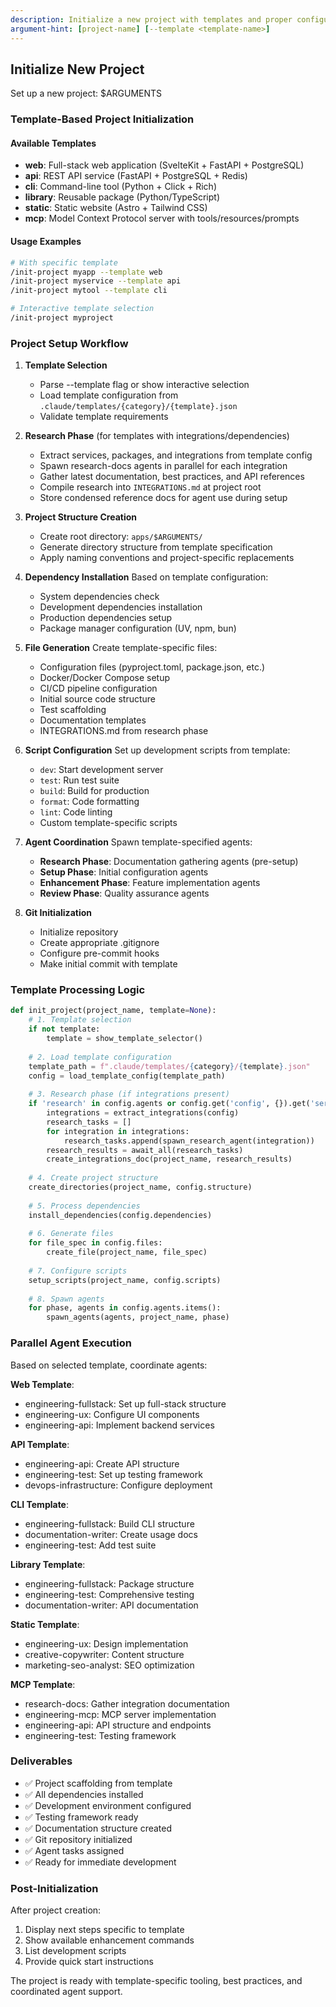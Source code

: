 ```yaml
---
description: Initialize a new project with templates and proper configuration
argument-hint: [project-name] [--template <template-name>]
---
```


## Initialize New Project

Set up a new project: $ARGUMENTS

### Template-Based Project Initialization

#### Available Templates
- **web**: Full-stack web application (SvelteKit + FastAPI + PostgreSQL)
- **api**: REST API service (FastAPI + PostgreSQL + Redis)
- **cli**: Command-line tool (Python + Click + Rich)
- **library**: Reusable package (Python/TypeScript)
- **static**: Static website (Astro + Tailwind CSS)
- **mcp**: Model Context Protocol server with tools/resources/prompts

#### Usage Examples
```bash
# With specific template
/init-project myapp --template web
/init-project myservice --template api
/init-project mytool --template cli

# Interactive template selection
/init-project myproject
```

### Project Setup Workflow

1. **Template Selection**
   - Parse --template flag or show interactive selection
   - Load template configuration from `.claude/templates/{category}/{template}.json`
   - Validate template requirements

2. **Research Phase** (for templates with integrations/dependencies)
   - Extract services, packages, and integrations from template config
   - Spawn research-docs agents in parallel for each integration
   - Gather latest documentation, best practices, and API references
   - Compile research into `INTEGRATIONS.md` at project root
   - Store condensed reference docs for agent use during setup

3. **Project Structure Creation**
   - Create root directory: `apps/$ARGUMENTS/`
   - Generate directory structure from template specification
   - Apply naming conventions and project-specific replacements

4. **Dependency Installation**
   Based on template configuration:
   - System dependencies check
   - Development dependencies installation
   - Production dependencies setup
   - Package manager configuration (UV, npm, bun)

5. **File Generation**
   Create template-specific files:
   - Configuration files (pyproject.toml, package.json, etc.)
   - Docker/Docker Compose setup
   - CI/CD pipeline configuration
   - Initial source code structure
   - Test scaffolding
   - Documentation templates
   - INTEGRATIONS.md from research phase

6. **Script Configuration**
   Set up development scripts from template:
   - `dev`: Start development server
   - `test`: Run test suite
   - `build`: Build for production
   - `format`: Code formatting
   - `lint`: Code linting
   - Custom template-specific scripts

7. **Agent Coordination**
   Spawn template-specified agents:
   - **Research Phase**: Documentation gathering agents (pre-setup)
   - **Setup Phase**: Initial configuration agents
   - **Enhancement Phase**: Feature implementation agents
   - **Review Phase**: Quality assurance agents

8. **Git Initialization**
   - Initialize repository
   - Create appropriate .gitignore
   - Configure pre-commit hooks
   - Make initial commit with template

### Template Processing Logic

```python
def init_project(project_name, template=None):
    # 1. Template selection
    if not template:
        template = show_template_selector()
    
    # 2. Load template configuration
    template_path = f".claude/templates/{category}/{template}.json"
    config = load_template_config(template_path)
    
    # 3. Research phase (if integrations present)
    if 'research' in config.agents or config.get('config', {}).get('services'):
        integrations = extract_integrations(config)
        research_tasks = []
        for integration in integrations:
            research_tasks.append(spawn_research_agent(integration))
        research_results = await_all(research_tasks)
        create_integrations_doc(project_name, research_results)
    
    # 4. Create project structure
    create_directories(project_name, config.structure)
    
    # 5. Process dependencies
    install_dependencies(config.dependencies)
    
    # 6. Generate files
    for file_spec in config.files:
        create_file(project_name, file_spec)
    
    # 7. Configure scripts
    setup_scripts(project_name, config.scripts)
    
    # 8. Spawn agents
    for phase, agents in config.agents.items():
        spawn_agents(agents, project_name, phase)
```

### Parallel Agent Execution

Based on selected template, coordinate agents:

**Web Template**:
- engineering-fullstack: Set up full-stack structure
- engineering-ux: Configure UI components
- engineering-api: Implement backend services

**API Template**:
- engineering-api: Create API structure
- engineering-test: Set up testing framework
- devops-infrastructure: Configure deployment

**CLI Template**:
- engineering-fullstack: Build CLI structure
- documentation-writer: Create usage docs
- engineering-test: Add test suite

**Library Template**:
- engineering-fullstack: Package structure
- engineering-test: Comprehensive testing
- documentation-writer: API documentation

**Static Template**:
- engineering-ux: Design implementation
- creative-copywriter: Content structure
- marketing-seo-analyst: SEO optimization

**MCP Template**:
- research-docs: Gather integration documentation
- engineering-mcp: MCP server implementation
- engineering-api: API structure and endpoints
- engineering-test: Testing framework

### Deliverables

- ✅ Project scaffolding from template
- ✅ All dependencies installed
- ✅ Development environment configured
- ✅ Testing framework ready
- ✅ Documentation structure created
- ✅ Git repository initialized
- ✅ Agent tasks assigned
- ✅ Ready for immediate development

### Post-Initialization

After project creation:
1. Display next steps specific to template
2. Show available enhancement commands
3. List development scripts
4. Provide quick start instructions

The project is ready with template-specific tooling, best practices, and coordinated agent support.